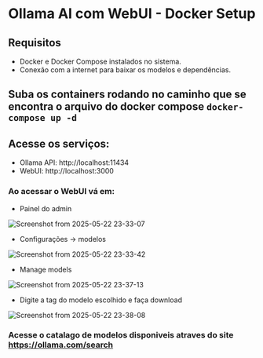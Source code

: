 # Ollama AI com WebUI - Docker Setup
## Requisitos
* Docker e Docker Compose instalados no sistema.
* Conexão com a internet para baixar os modelos e dependências.

## Suba os containers rodando no caminho que se encontra o arquivo do docker compose `docker-compose up -d`
## Acesse os serviços:
* Ollama API: http://localhost:11434
* WebUI: http://localhost:3000

### Ao acessar o WebUI vá em:

* Painel do admin

![Screenshot from 2025-05-22 23-33-07](https://github.com/user-attachments/assets/a008f4fb-0ff4-47de-a3b5-0ebc96087fb9)

* Configurações -> modelos

![Screenshot from 2025-05-22 23-33-42](https://github.com/user-attachments/assets/1dedc9e3-a3c0-41b1-a7c5-7bc44a0efa9c)

* Manage models

![Screenshot from 2025-05-22 23-37-13](https://github.com/user-attachments/assets/7e6dfecb-0eb1-4cf6-90c9-dec74ba0d37c)

* Digite a tag do modelo escolhido e faça download

![Screenshot from 2025-05-22 23-38-08](https://github.com/user-attachments/assets/e0f1d784-6041-45c5-bee6-37281596e231)

### Acesse o catalago de modelos disponiveis atraves do site <https://ollama.com/search>

